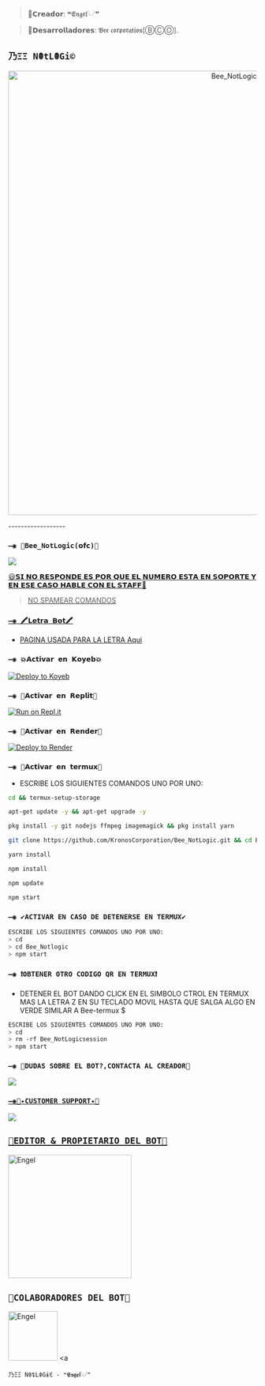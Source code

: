 >🌼𝗖𝗿𝗲𝗮𝗱𝗼𝗿: ❝𝕰𝖓𝖌𝖊𝖑𓆩𓆪❞

>🌼𝗗𝗲𝘀𝗮𝗿𝗿𝗼𝗹𝗹𝗮𝗱𝗼𝗿𝗲𝘀: 𝕭𝖊𝖊 𝖈𝖔𝖗𝖕𝖔𝖗𝖆𝖙𝖎𝖔𝖓[ⒷⒸⓄ].

## `乃ΞΞ NꂦtLꂦGi©` 
<p align="center">
<img src="https://i.ibb.co/wYRhwjt/Bee_NotLogic.jpg" alt="Bee_NotLogic" width="900"/>
</p>
------------------



### `—◉ 🤖Bee_NotLogic(𝗼𝗳𝗰)🤖`

<a href="https://api.whatsapp.com/send/?phone=12197777157&text=/estado&type=phone_number&app_absent=0" target="blank"><img src="https://img.shields.io/badge/BOT_OFICIAL_1-25D366?style=for-the-badge&logo=whatsapp&logoColor=white" />

😃𝗦𝗜 𝗡𝗢 𝗥𝗘𝗦𝗣𝗢𝗡𝗗𝗘 𝗘𝗦 𝗣𝗢𝗥 𝗤𝗨𝗘 𝗘𝗟 𝗡𝗨𝗠𝗘𝗥𝗢 𝗘𝗦𝗧𝗔 𝗘𝗡 𝗦𝗢𝗣𝗢𝗥𝗧𝗘 𝗬 𝗘𝗡 𝗘𝗦𝗘 𝗖𝗔𝗦𝗢 𝗛𝗔𝗕𝗟𝗘 𝗖𝗢𝗡 𝗘𝗟 𝗦𝗧𝗔𝗙𝗙💖



 > NO SPAMEAR COMANDOS


### `—◉ 🖍𝗟𝗲𝘁𝗿𝗮 𝗕𝗼𝘁🖍`
- PAGINA USADA PARA LA LETRA [Aqui](https://smiley.cool/es/weirdmaker.php)



  
### `—◉ 💥𝗔𝗰𝘁𝗶𝘃𝗮𝗿 𝗲𝗻 𝗞𝗼𝘆𝗲𝗯💥`

[![Deploy to Koyeb](https://www.koyeb.com/static/images/deploy/button.svg)](https://app.koyeb.com/deploy?type=git&repository=https://github.com/KronosCorporation/Bee_NotLogic&branch=master&name=Lobo-Bot)
  
### `—◉ 🌌𝗔𝗰𝘁𝗶𝘃𝗮𝗿 𝗲𝗻 𝗥𝗲𝗽𝗹𝗶𝘁🌌`

[![Run on Repl.it](https://repl.it/badge/github/KronosCorporation/Bee_NotLogic)](https://repl.it/github/KronosCorporation/Bee_NotLogic) 
  
### `—◉ 📜𝗔𝗰𝘁𝗶𝘃𝗮𝗿 𝗲𝗻 𝗥𝗲𝗻𝗱𝗲𝗿📜`

[![Deploy to Render](https://render.com/images/deploy-to-render-button.svg)](https://dashboard.render.com/blueprint/new?repo=https%3A%2F%2Fgithub.com%2FKronosCorporation%2FBee_NotLogic) 

### `—◉ 📍𝗔𝗰𝘁𝗶𝘃𝗮𝗿 𝗲𝗻 𝘁𝗲𝗿𝗺𝘂𝘅📍` 
- ESCRIBE LOS SIGUIENTES COMANDOS UNO POR UNO:
```bash
cd && termux-setup-storage
```

```bash
apt-get update -y && apt-get upgrade -y
```

```bash
pkg install -y git nodejs ffmpeg imagemagick && pkg install yarn 
```

```bash
git clone https://github.com/KronosCorporation/Bee_NotLogic.git && cd Bee_NotLogic
```

```bash
yarn install
```

```bash
npm install
```

```bash
npm update
```

```bash
npm start
```

### `—◉ ✔️ACTIVAR EN CASO DE DETENERSE EN TERMUX✔️`
```bash
ESCRIBE LOS SIGUIENTES COMANDOS UNO POR UNO:
> cd 
> cd Bee_Notlogic
> npm start
```

### `—◉ ❗OBTENER OTRO CODIGO QR EN TERMUX❗`
- DETENER EL BOT DANDO CLICK EN EL SIMBOLO CTROL EN TERMUX MAS LA LETRA Z EN SU TECLADO MOVIL HASTA QUE SALGA ALGO EN VERDE SIMILAR A Bee-termux $  
```bash
ESCRIBE LOS SIGUIENTES COMANDOS UNO POR UNO:
> cd 
> rm -rf Bee_NotLogicsession
> npm start
```



 ### `—◉ 🌹DUDAS SOBRE EL BOT?,CONTACTA AL CREADOR🌹`
<a href="http://wa.me/595975701824" target="blank"><img src="https://img.shields.io/badge/ENGEL_CREADOR-25D366?style=for-the-badge&logo=whatsapp&logoColor=white" />

### `—◉📄✦CUSTOMER SUPPORT✦📄`
<a href="http://wa.me/595975701824" target="blank"><img src="https://img.shields.io/badge/ENGEL_COSTOMER_SUPPORT-25D366?style=for-the-badge&logo=whatsapp&logoColor=white" />


## `🌹EDITOR & PROPIETARIO DEL BOT🌹` 
<a href="https://github.com/kronoscorporation"><img src="https://github.com/KronosCorporation.png" width="250" height="250" alt="Engel"/></a>
  

## `🌼COLABORADORES DEL BOT🌼` 
<a href="[https://github.com/KronosCorporation]"><img src="https://github.com/KronosCorporation.png" width="100" height="100" alt="Engel"/></a>
    <td align="center"><a 




  
`乃ΞΞ NꂦȶLꂦGɨϾ - ❝𝕰𝖓𝖌𝖊𝖑𓆩𓆪❞`
